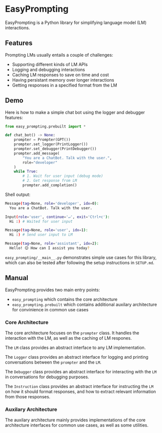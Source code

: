 # EasyPrompting

EasyPrompting is a Python library for simplifying language model (LM) interactions.

## Features

Prompting LMs usually entails a couple of challenges:
- Supporting different kinds of LM APIs
- Logging and debugging interactions
- Caching LM responses to save on time and cost
- Having persistant memory over longer interactions
- Getting responses in a specified format from the LM

## Demo
Here is how to make a simple chat bot using the logger and debugger features:
```python
from easy_prompting.prebuilt import *

def chat_bot() -> None:
    prompter = Prompter(GPT())
    prompter.set_logger(PrintLogger())
    prompter.set_debugger(PrintDebugger())
    prompter.add_message(
        "You are a ChatBot. Talk with the user.",
        role="developer"
    )
    while True:
        # 1. Wait for user input (debug mode)
        # 2. Get response from LM
        prompter.add_completion()
```
Shell output:
```bash
Message(tag=None, role='developer', idx=0):
  You are a ChatBot. Talk with the user.

Input(role='user', continue='↵', exit='Ctrl+c'):
  Hi :) # Waited for user input

Message(tag=None, role='user', idx=1):
  Hi :) # Send user input to LM

Message(tag=None, role='assistant', idx=2):
  Hello! 😊 How can I assist you today?
```

`easy_prompting/__main__.py` demonstrates simple use cases for this library, which can also be tested after following the setup instructions in `SETUP.md`.

## Manual

EasyPrompting provides two main entry points:
- `easy_prompting` which contains the core architecture
- `easy_prompting.prebuilt` which contains additional auxilary architecture for convinience in common use cases

### Core Architecture

The core architecture focuses on the `prompter` class. It handles the interaction with the LM, as well as the caching of LM respones.

The `LM` class provides an abstract interface to any LM implementation.

The `Logger` class provides an abstract interface for logging and printing conversations between the `prompter` and the `LM`.

The `Debugger` class provides an abstract interface for interacting with the `LM` in conversations for debugging purposes.

The `Instruction` class provides an abstract interface for instructing the `LM` on how it should format responses, and how to extract relevant information from those responses.

### Auxilary Architecture

The auxilary architecture mainly provides implementations of the core architecture interfaces for common use cases, as well as some utilities.